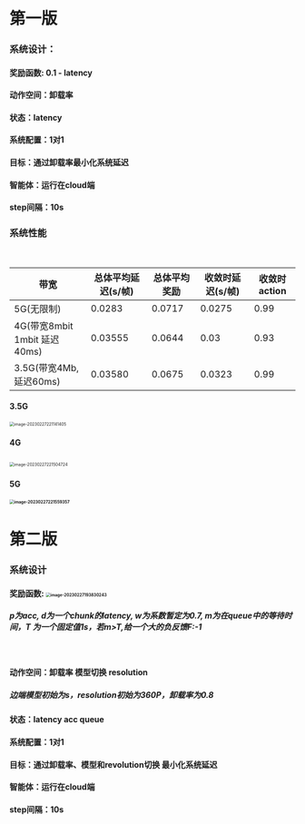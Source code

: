 # 第一版

### 系统设计：

#### 		奖励函数: 0.1 - latency

#### 		动作空间：卸载率

####         状态：latency

#### 		系统配置：1对1

#### 		目标：通过卸载率最小化系统延迟

#### 		智能体：运行在cloud端

#### 		step间隔：10s

### 系统性能

​		

| 带宽                         | 总体平均延迟(s/帧) | 总体平均奖励 | 收敛时延迟(s/帧) | 收敛时action |
| ---------------------------- | ------------------ | ------------ | ---------------- | ------------ |
| 5G(无限制)                   | 0.0283             | 0.0717       | 0.0275           | 0.99         |
| 4G(带宽8mbit 1mbit 延迟40ms) | 0.03555            | 0.0644       | 0.03             | 0.93         |
| 3.5G(带宽4Mb, 延迟60ms)      | 0.03580            | 0.0675       | 0.0323           | 0.99         |

#### 

#### 3.5G

<img src="C:\Users\12865\AppData\Roaming\Typora\typora-user-images\image-20230227221141405.png" alt="image-20230227221141405" style="zoom:50%;" />

#### 4G

​                                       	<img src="C:\Users\12865\AppData\Roaming\Typora\typora-user-images\image-20230227221504724.png" alt="image-20230227221504724" style="zoom: 50%;" />

#### 5G

####                       <img src="C:\Users\12865\AppData\Roaming\Typora\typora-user-images\image-20230227221559357.png" alt="image-20230227221559357" style="zoom:50%;" />           																			



# 第二版

### 	系统设计

#### 				奖励函数: <img src="C:\Users\12865\AppData\Roaming\Typora\typora-user-images\image-20230227193830243.png" alt="image-20230227193830243" style="zoom:50%;" />

##### 									p为acc, d为一个chunk的latency, w为系数暂定为0.7, m为在queue中的等待时间，T 为一个固定值1s，若m>T,给一个大的负反馈F:-1

​	

#### 				动作空间：卸载率   模型切换  resolution  

##### 	边端模型初始为s，resolution初始为360P，卸载率为0.8

####         		状态：latency acc  queue

#### 				系统配置：1对1

#### 				目标：通过卸载率、模型和revolution切换 最小化系统延迟

#### 				智能体：运行在cloud端

#### 				step间隔：10s
